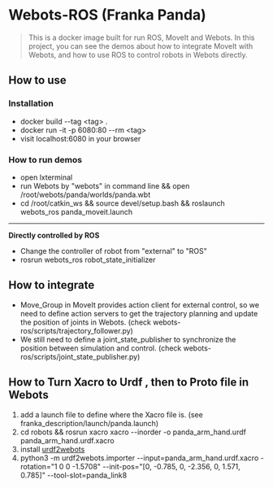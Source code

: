 # Webots-ROS (Franka Panda)

> This is a docker image built for run ROS, MoveIt and Webots. In this project, you can see the demos about how to integrate MoveIt with Webots, and how to use ROS to control robots in Webots directly.

## How to use

### Installation
*  docker build --tag \<tag\> .
*  docker run -it -p 6080:80 --rm \<tag\>
*  visit localhost:6080 in your browser

### How to run demos

* open lxterminal
* run Webots by "webots" in command line && open /root/webots/panda/worlds/panda.wbt 
* cd /root/catkin_ws && source devel/setup.bash && roslaunch webots_ros panda_moveit.launch

-----------------------------------
**Directly controlled by ROS**
* Change the controller of robot from "external" to "ROS"
* rosrun webots_ros robot_state_initializer

## How to integrate 

* Move_Group in MoveIt provides action client for external control, so we need to define action servers to get the trajectory planning and update the position of joints in Webots. (check webots-ros/scripts/trajectory_follower.py)
* We still need to define a joint_state_publisher to synchronize the position between simulation and control. (check webots-ros/scripts/joint_state_publisher.py)

## How to Turn Xacro to Urdf , then to Proto file in Webots

1. add a launch file to define where the Xacro file is. (see franka_description/launch/panda.launch)
2. cd robots && rosrun xacro xacro --inorder -o panda_arm_hand.urdf panda_arm_hand.urdf.xacro
3. install [urdf2webots](https://github.com/cyberbotics/urdf2webots)
4. python3 -m urdf2webots.importer --input=panda_arm_hand.urdf.xacro -rotation="1 0 0 -1.5708" --init-pos="[0, -0.785, 0, -2.356, 0, 1.571, 0.785]" --tool-slot=panda_link8 
